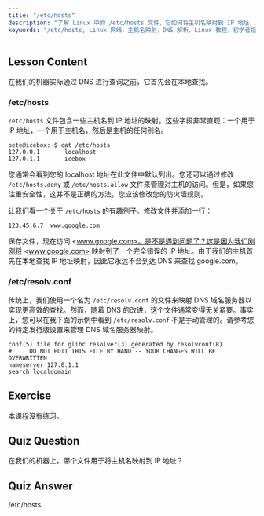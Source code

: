 ```yaml
---
title: "/etc/hosts"
description: "了解 Linux 中的 /etc/hosts 文件，它如何将主机名映射到 IP 地址，以及它在 DNS 解析中的作用。理解基本的网络配置。"
keywords: "/etc/hosts, Linux 网络，主机名映射，DNS 解析，Linux 教程，初学者指南"
---
```


## Lesson Content

在我们的机器实际通过 DNS 进行查询之前，它首先会在本地查找。

### /etc/hosts

`/etc/hosts` 文件包含一些主机名到 IP 地址的映射。这些字段非常直观：一个用于 IP 地址，一个用于主机名，然后是主机的任何别名。

```plaintext
pete@icebox:~$ cat /etc/hosts
127.0.0.1       localhost
127.0.1.1       icebox
```

您通常会看到您的 localhost 地址在此文件中默认列出。您还可以通过修改 `/etc/hosts.deny` 或 `/etc/hosts.allow` 文件来管理对主机的访问。但是，如果您注重安全性，这并不是正确的方法，您应该修改您的防火墙规则。

让我们看一个关于 `/etc/hosts` 的有趣例子。修改文件并添加一行：

```plaintext
123.45.6.7  www.google.com
```

保存文件，现在访问 <www.google.com>。是不是遇到问题了？这是因为我们刚刚将 <www.google.com> 映射到了一个完全错误的 IP 地址。由于我们的主机首先在本地查找 IP 地址映射，因此它永远不会到达 DNS 来查找 google.com。

### /etc/resolv.conf

传统上，我们使用一个名为 `/etc/resolv.conf` 的文件来映射 DNS 域名服务器以实现更高效的查找。然而，随着 DNS 的改进，这个文件通常变得无关紧要。事实上，您可以在我下面的示例中看到 `/etc/resolv.conf` 不是手动管理的。请参考您的特定发行版设置来管理 DNS 域名服务器映射。

```plaintext
conf(5) file for glibc resolver(3) generated by resolvconf(8)
#     DO NOT EDIT THIS FILE BY HAND -- YOUR CHANGES WILL BE OVERWRITTEN
nameserver 127.0.1.1
search localdomain
```

## Exercise

本课程没有练习。

## Quiz Question

在我们的机器上，哪个文件用于将主机名映射到 IP 地址？

## Quiz Answer

/etc/hosts
